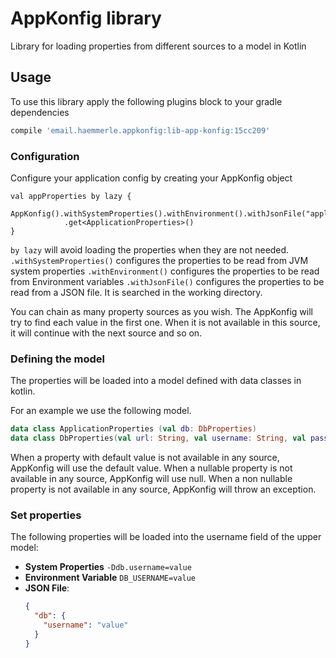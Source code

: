 # AppKonfig library
Library for loading properties from different sources to a model in Kotlin

## Usage

To use this library apply the following plugins block to your gradle dependencies

```gradle
compile 'email.haemmerle.appkonfig:lib-app-konfig:15cc209'
```

### Configuration 

Configure your application config by creating your AppKonfig object

```
val appProperties by lazy {
    AppKonfig().withSystemProperties().withEnvironment().withJsonFile("application.json")
            .get<ApplicationProperties>()
}
```

`by lazy` will avoid loading the properties when they are not needed.
`.withSystemProperties()` configures the properties to be read from JVM system properties
`.withEnvironment()` configures the properties to be read from Environment variables
`.withJsonFile()` configures the properties to be read from a JSON file. It is searched in the working directory.

You can chain as many property sources as you wish. 
The AppKonfig will try to find each value in the first one. 
When it is not available in this source, it will continue with the next source and so on.

### Defining the model
The properties will be loaded into a model defined with data classes in kotlin.

For an example we use the following model.

```kotlin
data class ApplicationProperties (val db: DbProperties)
data class DbProperties(val url: String, val username: String, val password: String)
```
  
 When a property with default value is not available in any source, AppKonfig will use the default value.
 When a nullable property is not available in any source, AppKonfig will use null.
 When a non nullable property is not available in any source, AppKonfig will throw an exception.
 
 ### Set properties
 
 The following properties will be loaded into the username field of the upper model:
 * **System Properties**  `-Ddb.username=value` 
 * **Environment Variable** `DB_USERNAME=value`
 * **JSON File**:
     ```json
     {
       "db": {
         "username": "value"
       }
     }
     ```